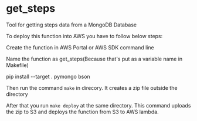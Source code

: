 # get_steps
Tool for getting steps data from a MongoDB Database

To deploy this function into AWS you have to follow below steps:

Create the function in AWS Portal or AWS SDK command line

Name the function as get_steps(Because that's put as a variable name in Makefile)

pip install --target . pymongo bson

Then run the command `make` in direcory. It creates a zip file outside the directory

After that you run `make deploy` at the same directory. This command uploads the zip to S3 and deploys the function from S3 to AWS lambda.
